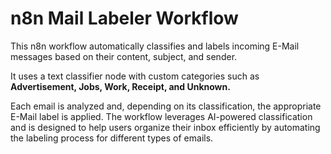 # n8n Mail Labeler Workflow

This n8n workflow automatically classifies and labels incoming E-Mail messages based on their content, subject, and sender. 

It uses a text classifier node with custom categories such as 
**Advertisement, Jobs, Work, Receipt, and Unknown.** 

Each email is analyzed and, depending on its classification, the appropriate E-Mail label is applied. The workflow leverages AI-powered classification and is designed to help users organize their inbox efficiently by automating the labeling process for different types of emails.
